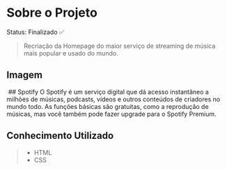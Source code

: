 # Sobre o Projeto

Status: Finalizado ✅

 > Recriação da Homepage do maior serviço de streaming de música mais popular e usado do mundo.

## Imagem
<img src="">
## Spotify 
O Spotify é um serviço digital que dá acesso instantâneo a milhões de músicas, podcasts, vídeos e outros conteúdos de criadores no mundo todo. As funções básicas são gratuitas, como a reprodução de músicas, mas você também pode fazer upgrade para o Spotify Premium.

## Conhecimento Utilizado
>* HTML
>* CSS